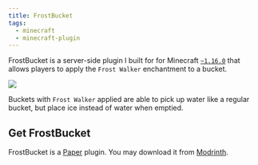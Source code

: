 ```yaml
---
title: FrostBucket
tags:
  - minecraft
  - minecraft-plugin
---
```

FrostBucket is a server-side plugin I built for for Minecraft [`~1.16.0`](https://jubianchi.github.io/semver-check/#/constraint/~1.16.0) that allows players to apply the `Frost Walker` enchantment to a bucket.

![](/images/minecraft/frost-bucket/e1006ab40e5cd79c1de5d0d39b565f88fd8b1082.png)

Buckets with `Frost Walker` applied are able to pick up water like a regular bucket, but place ice instead of water when emptied.

## Get FrostBucket

FrostBucket is a [Paper](https://papermc.io) plugin. You may download it from [Modrinth](https://modrinth.com/plugin/frostbucket).